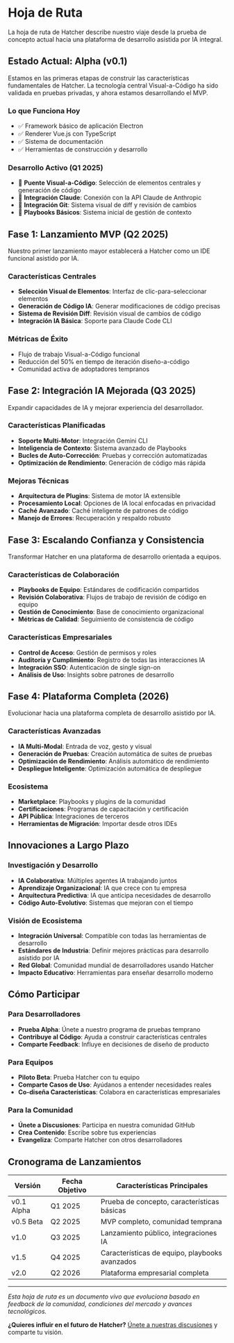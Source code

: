 # Hoja de Ruta

La hoja de ruta de Hatcher describe nuestro viaje desde la prueba de concepto actual hacia una plataforma de desarrollo asistida por IA integral.

## Estado Actual: Alpha (v0.1)

Estamos en las primeras etapas de construir las características fundamentales de Hatcher. La tecnología central Visual-a-Código ha sido validada en pruebas privadas, y ahora estamos desarrollando el MVP.

### Lo que Funciona Hoy

- ✅ Framework básico de aplicación Electron
- ✅ Renderer Vue.js con TypeScript
- ✅ Sistema de documentación
- ✅ Herramientas de construcción y desarrollo

### Desarrollo Activo (Q1 2025)

- 🔄 **Puente Visual-a-Código**: Selección de elementos centrales y generación de código
- 🔄 **Integración Claude**: Conexión con la API Claude de Anthropic
- 🔄 **Integración Git**: Sistema visual de diff y revisión de cambios
- 🔄 **Playbooks Básicos**: Sistema inicial de gestión de contexto

## Fase 1: Lanzamiento MVP (Q2 2025)

Nuestro primer lanzamiento mayor establecerá a Hatcher como un IDE funcional asistido por IA.

### Características Centrales

- **Selección Visual de Elementos**: Interfaz de clic-para-seleccionar elementos
- **Generación de Código IA**: Generar modificaciones de código precisas
- **Sistema de Revisión Diff**: Revisión visual de cambios de código
- **Integración IA Básica**: Soporte para Claude Code CLI

### Métricas de Éxito

- Flujo de trabajo Visual-a-Código funcional
- Reducción del 50% en tiempo de iteración diseño-a-código
- Comunidad activa de adoptadores tempranos

## Fase 2: Integración IA Mejorada (Q3 2025)

Expandir capacidades de IA y mejorar experiencia del desarrollador.

### Características Planificadas

- **Soporte Multi-Motor**: Integración Gemini CLI
- **Inteligencia de Contexto**: Sistema avanzado de Playbooks
- **Bucles de Auto-Corrección**: Pruebas y corrección automatizadas
- **Optimización de Rendimiento**: Generación de código más rápida

### Mejoras Técnicas

- **Arquitectura de Plugins**: Sistema de motor IA extensible
- **Procesamiento Local**: Opciones de IA local enfocadas en privacidad
- **Caché Avanzado**: Caché inteligente de patrones de código
- **Manejo de Errores**: Recuperación y respaldo robusto

## Fase 3: Escalando Confianza y Consistencia

Transformar Hatcher en una plataforma de desarrollo orientada a equipos.

### Características de Colaboración

- **Playbooks de Equipo**: Estándares de codificación compartidos
- **Revisión Colaborativa**: Flujos de trabajo de revisión de código en equipo
- **Gestión de Conocimiento**: Base de conocimiento organizacional
- **Métricas de Calidad**: Seguimiento de consistencia de código

### Características Empresariales

- **Control de Acceso**: Gestión de permisos y roles
- **Auditoría y Cumplimiento**: Registro de todas las interacciones IA
- **Integración SSO**: Autenticación de single sign-on
- **Análisis de Uso**: Insights sobre patrones de desarrollo

## Fase 4: Plataforma Completa (2026)

Evolucionar hacia una plataforma completa de desarrollo asistido por IA.

### Características Avanzadas

- **IA Multi-Modal**: Entrada de voz, gesto y visual
- **Generación de Pruebas**: Creación automática de suites de pruebas
- **Optimización de Rendimiento**: Análisis automático de rendimiento
- **Despliegue Inteligente**: Optimización automática de despliegue

### Ecosistema

- **Marketplace**: Playbooks y plugins de la comunidad
- **Certificaciones**: Programas de capacitación y certificación
- **API Pública**: Integraciones de terceros
- **Herramientas de Migración**: Importar desde otros IDEs

## Innovaciones a Largo Plazo

### Investigación y Desarrollo

- **IA Colaborativa**: Múltiples agentes IA trabajando juntos
- **Aprendizaje Organizacional**: IA que crece con tu empresa
- **Arquitectura Predictiva**: IA que anticipa necesidades de desarrollo
- **Código Auto-Evolutivo**: Sistemas que mejoran con el tiempo

### Visión de Ecosistema

- **Integración Universal**: Compatible con todas las herramientas de desarrollo
- **Estándares de Industria**: Definir mejores prácticas para desarrollo asistido por IA
- **Red Global**: Comunidad mundial de desarrolladores usando Hatcher
- **Impacto Educativo**: Herramientas para enseñar desarrollo moderno

## Cómo Participar

### Para Desarrolladores

- **Prueba Alpha**: Únete a nuestro programa de pruebas temprano
- **Contribuye al Código**: Ayuda a construir características centrales
- **Comparte Feedback**: Influye en decisiones de diseño de producto

### Para Equipos

- **Piloto Beta**: Prueba Hatcher con tu equipo
- **Comparte Casos de Uso**: Ayúdanos a entender necesidades reales
- **Co-diseña Características**: Colabora en características empresariales

### Para la Comunidad

- **Únete a Discusiones**: Participa en nuestra comunidad GitHub
- **Crea Contenido**: Escribe sobre tus experiencias
- **Evangeliza**: Comparte Hatcher con otros desarrolladores

## Cronograma de Lanzamientos

| Versión    | Fecha Objetivo | Características Principales                    |
| ---------- | -------------- | ---------------------------------------------- |
| v0.1 Alpha | Q1 2025        | Prueba de concepto, características básicas    |
| v0.5 Beta  | Q2 2025        | MVP completo, comunidad temprana               |
| v1.0       | Q3 2025        | Lanzamiento público, integraciones IA          |
| v1.5       | Q4 2025        | Características de equipo, playbooks avanzados |
| v2.0       | Q2 2026        | Plataforma empresarial completa                |

---

_Esta hoja de ruta es un documento vivo que evoluciona basado en feedback de la comunidad, condiciones del mercado y avances tecnológicos._

**¿Quieres influir en el futuro de Hatcher?** [Únete a nuestras discusiones](https://github.com/HatcherDX/dx-engine/discussions) y comparte tu visión.
